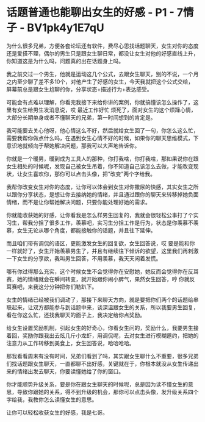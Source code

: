 # 话题普通也能聊出女生的好感 - P1 - 7情子 - BV1pk4y1E7qU

为什么很多兄弟，方便各套论坛还有软件，费尽心思找话题聊天，女生对你的态度还是爱搭不理，偶尔的男生只是跟女生聊日常，都没让女生对他的好感直线上升，你知道这是为什么吗，问题真的出在话题身上吗。

我之前交过一个男生，他就是运动这几个公式，去跟女生聊天，别的不说，一个月之内至少聊了差不多10个，对他产生了好感的女生，今天我就把这个公式交给，屏幕前总是跟女生尬聊的你，分享状态+描述行为+表达感受。

可能会有点难以理解，你看完我接下来给你讲的案例，你就搞懂该怎么操作了，这里有女生给男生发消息说，哎 最近工作好忙 烦死了，面对女生的这个烦躁心情，大部分长期单身或者不懂聊天的兄弟，第一时间想到的肯定是。

我可能要去关心他呀，他心情这么不好，然后就给女生回了一句，你怎么这么忙，需要我帮你做点什么吗，在遇到女生心情不好的时候，如果你的聊天思维模式，下意识地就倾向于帮她解决问题，那我可以大声地告诉你。

你就是一个暖男，暖到成为工具人的那种，你打我啥，你打我啥，那如果说你在跟女生相处的时候呢，发现自己被女生吊着，你不知道自己该怎么去做，才能改变现状，让女生喜欢你，那你可以点击头像，把"改变"两个字给我。

我帮你改变女生对你的态度，让你可以体会到女生对你撒尿的快感，其实女生之所以跟你分享状态，是想让你去接纳她的情绪，并且通过跟你的聊天来转移掉她负面情绪，而不是让你帮她解决问题，只要你能处理好她的需求。

你就能收获她的好感，让你看我是怎么样男生回复的，我就会很轻松公事打了个实习生，帮我分担了很多工作，羡慕吧，实习生分担工作是行为，状态是你羡慕不羡慕，女生无论从哪个角度，都能接触你的话题，并且往下延伸。

而且咱们带有调侃的语区，更能激发女生的回复欲，女生回答说，哎 要是能和你一样就好了，女生开始羡慕男生了，并且有继续往下倾诉的欲望，这里我们再刺激一下女生的分享欲，我叫男生回答，不用羡慕，我天天闲着发慌。

哪有你过得那么充实，这个时候女生不会觉得你在安慰她，她反而会觉得你在反耳赛，她的情绪就会在瞬间转变，就开始跟你闹小脾气，果然女生回答，哼 你就反耳赛吧，来我这分分钟把你们勒趴下。

女生的情绪已经被我们调动了，那接下来聊天方向，就是要把你们两个的话题给串联起来，让双方都能参与到话题中来，谈深温跟女生的关系，所以我要男生回复，看在你这么忙，还找我聊天的面子上，我决定给你点奖励。

给女生设置奖励机制，引起女生的好奇心，你看女生问的，奖励什么，我要男生接着回，奖励你跟我出去炫几斤小龙虾，用调侃呢，去对女生进行模糊邀约，把她的注意力从工作转移到美食上，女生回答说，哈哈哈哈。

那我看看周末有没有时间，兄弟们看到了吗，其实跟女生聊什么不重要，很多兄弟们找话题跟女生聊天，一直都聊不出好感，关键就在于，你根本就没从女生传递出来的情绪出发去聊天，你要读懂她给了你的窗口。

你才能顺势升级关系，要是你在跟女生聊天的时候呢，总是因为读不懂女生的意思，导致你跟她的关系，得不到升级的机会，那你可以点击头像，发升级关系四个字给我，我教你怎么读懂女生的意思。

让你可以轻松收获女生的好感，我是七哥。